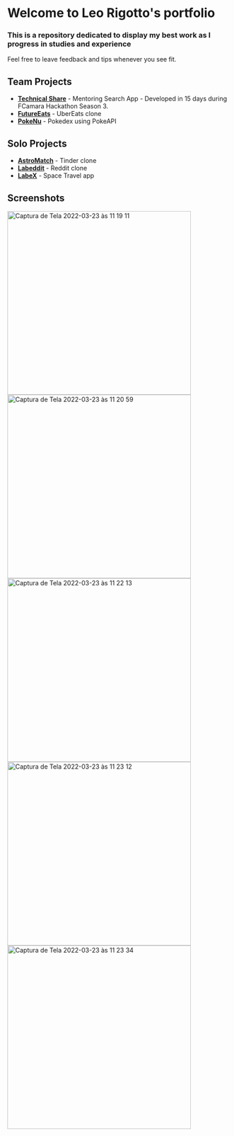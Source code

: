 # Welcome to Leo Rigotto's portfolio

### This is a repository dedicated to display my best work as I progress in studies and experience
Feel free to leave feedback and tips whenever you see fit.


## Team Projects

- **<a href="https://github.com/Squad-25/technical-share-25">Technical Share</a>** - Mentoring Search App - Developed in 15 days during FCamara Hackathon Season 3.
- **<a href="https://github.com/future4code/Moreira-labe-food1/tree/4bd81f61d20b9e5918443d4be2c57669bb096b26">FutureEats</a>** - UberEats clone
- **<a href="https://github.com/larrygotto/portfolio/tree/main/pokedex">PokeNu</a>** - Pokedex using PokeAPI

## Solo Projects

- **<a href="https://github.com/larrygotto/portfolio/tree/main/astromatch">AstroMatch</a>** - Tinder clone
- **<a href="https://github.com/larrygotto/portfolio/tree/main/labeddit">Labeddit</a>** - Reddit clone
- **<a href="https://github.com/larrygotto/portfolio/tree/main/labex">LabeX</a>** - Space Travel app

## Screenshots

 <img width="415" alt="Captura de Tela 2022-03-23 às 11 19 11" src="https://user-images.githubusercontent.com/92735047/159721745-97e85356-d4a2-4467-92b9-676568141d44.png">
<img width="415" alt="Captura de Tela 2022-03-23 às 11 20 59" src="https://user-images.githubusercontent.com/92735047/159721755-6d51af5d-91b6-4775-8814-33e0f6f97321.png">
<img width="415" alt="Captura de Tela 2022-03-23 às 11 22 13" src="https://user-images.githubusercontent.com/92735047/159721761-6a422144-70b7-48c6-9a91-2da18aef91c2.png">
<img width="415" alt="Captura de Tela 2022-03-23 às 11 23 12" src="https://user-images.githubusercontent.com/92735047/159721768-a73b3fd4-53fc-4cf1-80cf-41caa1bdafb7.png">
<img width="415" alt="Captura de Tela 2022-03-23 às 11 23 34" src="https://user-images.githubusercontent.com/92735047/159721769-b0810e47-7561-436b-ab4c-2decf450fe34.png">
